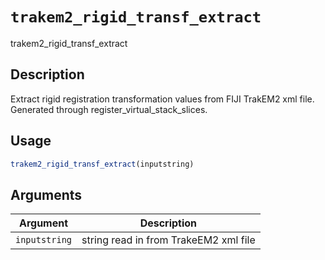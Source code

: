 # `trakem2_rigid_transf_extract`

trakem2_rigid_transf_extract


## Description

Extract rigid registration transformation values from FIJI TrakEM2 xml file. Generated through register_virtual_stack_slices.


## Usage

```r
trakem2_rigid_transf_extract(inputstring)
```


## Arguments

Argument      |Description
------------- |----------------
`inputstring`     |     string read in from TrakeEM2 xml file


